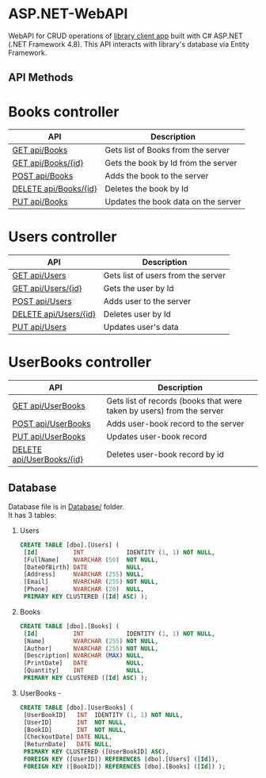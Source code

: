# ASP.NET-WebAPI
WebAPI for CRUD operations of [library client app](https://github.com/D1lsh0d/WPF-Client-App) built with C# ASP.NET (.NET Framework 4.8).
This API interacts with library's database via Entity Framework.

## API Methods
# Books controller

| API                             | Description                              |
| ------------------------------- | ---------------------------------------- |
| [GET api/Books](/Help/Api/GET-api-Books)              | Gets list of Books from the server       |
| [GET api/Books/{id}](/Help/Api/GET-api-Books-id)      | Gets the book by Id from the server      |
| [POST api/Books](/Help/Api/POST-api-Books)            | Adds the book to the server               |
| [DELETE api/Books/{id}](/Help/Api/DELETE-api-Books-id) | Deletes the book by Id                  |
| [PUT api/Books](/Help/Api/PUT-api-Books)              | Updates the book data on the server      |

# Users controller

| API                             | Description                              |
| ------------------------------- | ---------------------------------------- |
| [GET api/Users](/Help/Api/GET-api-Users)              | Gets list of users from the server       |
| [GET api/Users/{id}](/Help/Api/GET-api-Users-id)      | Gets the user by Id                      |
| [POST api/Users](/Help/Api/POST-api-Users)            | Adds user to the server                  |
| [DELETE api/Users/{id}](/Help/Api/DELETE-api-Users-id) | Deletes user by Id                      |
| [PUT api/Users](/Help/Api/PUT-api-Users)              | Updates user's data                      |

# UserBooks controller

| API                               | Description                              |
| --------------------------------- | ---------------------------------------- |
| [GET api/UserBooks](/Help/Api/GET-api-UserBooks)    | Gets list of records (books that were taken by users) from the server |
| [POST api/UserBooks](/Help/Api/POST-api-UserBooks)  | Adds user-book record to the server      |
| [PUT api/UserBooks](/Help/Api/PUT-api-UserBooks)    | Updates user-book record                |
| [DELETE api/UserBooks/{id}](/Help/Api/DELETE-api-UserBooks-id) | Deletes user-book record by id       |

## Database
Database file is in [Database/](Database) folder.  
It has 3 tables:
1. Users
   ```SQL
   CREATE TABLE [dbo].[Users] (
    [Id]          INT            IDENTITY (1, 1) NOT NULL,
    [FullName]    NVARCHAR (50)  NOT NULL,
    [DateOfBirth] DATE           NULL,
    [Address]     NVARCHAR (255) NULL,
    [Email]       NVARCHAR (255) NOT NULL,
    [Phone]       NVARCHAR (20)  NULL,
    PRIMARY KEY CLUSTERED ([Id] ASC) );
   ```
2. Books
   ```SQL
   CREATE TABLE [dbo].[Books] (
    [Id]          INT            IDENTITY (1, 1) NOT NULL,
    [Name]        NVARCHAR (255) NOT NULL,
    [Author]      NVARCHAR (255) NOT NULL,
    [Description] NVARCHAR (MAX) NULL,
    [PrintDate]   DATE           NULL,
    [Quantity]    INT            NULL,
    PRIMARY KEY CLUSTERED ([Id] ASC) );
   ```
3. UserBooks - 
   ```SQL
   CREATE TABLE [dbo].[UserBooks] (
    [UserBookID]   INT  IDENTITY (1, 1) NOT NULL,
    [UserID]       INT  NOT NULL,
    [BookID]       INT  NOT NULL,
    [CheckoutDate] DATE NULL,
    [ReturnDate]   DATE NULL,
    PRIMARY KEY CLUSTERED ([UserBookID] ASC),
    FOREIGN KEY ([UserID]) REFERENCES [dbo].[Users] ([Id]),
    FOREIGN KEY ([BookID]) REFERENCES [dbo].[Books] ([Id]) );
   ```

